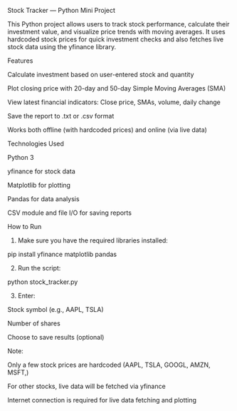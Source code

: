 Stock Tracker — Python Mini Project

This Python project allows users to track stock performance, calculate their investment value, and visualize price trends with moving averages. It uses hardcoded stock prices for quick investment checks and also fetches live stock data using the yfinance library.

Features

Calculate investment based on user-entered stock and quantity

Plot closing price with 20-day and 50-day Simple Moving Averages (SMA)

View latest financial indicators: Close price, SMAs, volume, daily change

Save the report to .txt or .csv format

Works both offline (with hardcoded prices) and online (via live data)


Technologies Used

Python 3

yfinance for stock data

Matplotlib for plotting

Pandas for data analysis

CSV module and file I/O for saving reports

How to Run

1. Make sure you have the required libraries installed:

pip install yfinance matplotlib pandas


2. Run the script:

python stock_tracker.py


3. Enter:

Stock symbol (e.g., AAPL, TSLA)

Number of shares

Choose to save results (optional)



Note:

Only a few stock prices are hardcoded (AAPL, TSLA, GOOGL, AMZN, MSFT,)

For other stocks, live data will be fetched via yfinance

Internet connection is required for live data fetching and plotting
